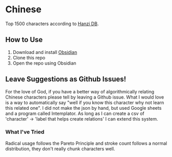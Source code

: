 # Chinese

Top 1500 characters according to [Hanzi DB](http://hanzidb.org/character-list/by-frequency).

## How to Use

1. Download and install [Obsidian](https://obsidian.md/)
2. Clone this repo
3. Open the repo using Obsidian

## Leave Suggestions as Github Issues!

For the love of God, if you have a better way of algorithmically relating Chinese characters please tell by leaving a Github issue. What I would love is a way to automatically say "well if you know this character why not learn this related one". I did not make the json by hand, but used Google sheets and a program called Intemplator. As long as I can create a csv of 'character' -> 'label that helps create relations' I can extend this system.

### What I've Tried

Radical usage follows the Pareto Principle and stroke count follows a normal distribution, they don't really chunk characters well.